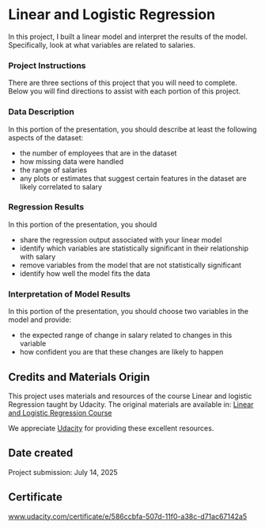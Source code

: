 # Linear and Logistic Regression
In this project, I built a linear model and interpret the results of the model.
Specifically, look at what variables are related to salaries.  

### Project Instructions
There are three sections of this project that you will need to complete. Below you will find directions to assist with each portion of this project.

### Data Description
In this portion of the presentation, you should describe at least the following aspects of the dataset:
*  the number of employees that are in the dataset
*  how missing data were handled
*  the range of salaries
*  any plots or estimates that suggest certain features in the dataset are likely correlated to salary

### Regression Results
In this portion of the presentation, you should
*  share the regression output associated with your linear model
*  identify which variables are statistically significant in their relationship with salary
*  remove variables from the model that are not statistically significant
*  identify how well the model fits the data

### Interpretation of Model Results
In this portion of the presentation, you should choose two variables in the model and provide:
*  the expected range of change in salary related to changes in this variable
*  how confident you are that these changes are likely to happen

## Credits and Materials Origin
This project uses materials and resources of the course Linear and logistic Regression taught by Udacity. The original materials are available in:
[Linear and Logistic Regression Course](https://www.udacity.com/course/linear-and-logistic-regression--cd12641)

We appreciate [Udacity](https://www.udacity.com/) for providing these excellent resources.

## Date created
Project submission: July 14, 2025

## Certificate
www.udacity.com/certificate/e/586ccbfa-507d-11f0-a38c-d71ac67142a5
